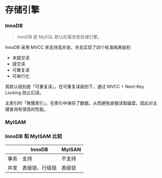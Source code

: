 # 存储引擎

### InnoDB

> InnoDB 是 MySQL 默认的事务型存储引擎。

InnoDB 采用 MVCC 来支持高并发，并且实现了四个标准隔离级别
- 未提交读
- 提交读
- 可重复读
- 可串行化

其默认级别是「可重复读」，在可重复读级别下，通过 MVCC + Next-Key Locking 防止幻读。

主索引时「聚簇索引」，在索引中保存了数据，从而避免直接读取磁盘，因此对主键查询有很高的性能。




### MyISAM







### InnoDB 和 MyISAM 比较

|  | InnoDB | MyISAN |
| --- | --- | --- |
| 事务 | 支持 | 不支持 |
| 并发 | 表级锁、行级锁 | 表级锁 |